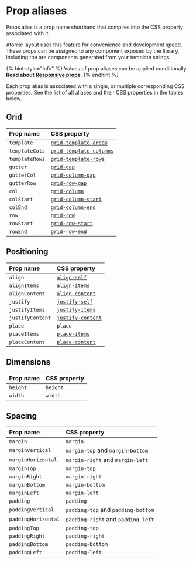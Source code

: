 # Prop aliases

Props alias is a prop name shorthand that compiles into the CSS property associated with it.

Atomic layout uses this feature for convenience and development speed. These props can be assigned to any component exposed by the library, including the are components generated from your template strings.

{% hint style="info" %}
Values of prop aliases can be applied conditionally. **Read about** [**Responsive props**](responsive-props.md).
{% endhint %}

Each prop alias is associated with a single, or multiple corresponding CSS properties. See the list of all aliases and their CSS properties in the tables below.

## Grid

| **Prop name** | **CSS property** |
| :--- | :--- |
| `template` | [`grid-template-areas`](https://developer.mozilla.org/en-US/docs/Web/CSS/grid-template-areas) |
| `templateCols` | [`grid-template-columns`](https://developer.mozilla.org/en-US/docs/Web/CSS/grid-template-columns) |
| `templateRows` | [`grid-template-rows`](https://developer.mozilla.org/en-US/docs/Web/CSS/grid-template-rows) |
| `gutter` | [`grid-gap`](https://developer.mozilla.org/en-US/docs/Web/CSS/gap) |
| `gutterCol` | [`grid-column-gap`](https://developer.mozilla.org/en-US/docs/Web/CSS/column-gap) |
| `gutterRow` | [`grid-row-gap`](https://developer.mozilla.org/en-US/docs/Web/CSS/row-gap) |
| `col` | [`grid-column`](https://developer.mozilla.org/en-US/docs/Web/CSS/grid-column) |
| `colStart` | [`grid-column-start`](https://developer.mozilla.org/en-US/docs/Web/CSS/grid-column-start) |
| `colEnd` | [`grid-column-end`](https://developer.mozilla.org/en-US/docs/Web/CSS/grid-column-end) |
| `row` | [`grid-row`](https://developer.mozilla.org/en-US/docs/Web/CSS/grid-row) |
| `rowStart` | [`grid-row-start`](https://developer.mozilla.org/en-US/docs/Web/CSS/grid-row-start) |
| `rowEnd` | [`grid-row-end`](https://developer.mozilla.org/en-US/docs/Web/CSS/grid-row-end) |

## Positioning

| **Prop name** | **CSS property** |
| :--- | :--- |
| `align` | [`align-self`](https://developer.mozilla.org/en-US/docs/Web/CSS/align-self) |
| `alignItems` | [`align-items`](https://developer.mozilla.org/en-US/docs/Web/CSS/align-items) |
| `alignContent` | [`align-content`](https://developer.mozilla.org/en-US/docs/Web/CSS/align-content) |
| `justify` | [`justify-self`](https://developer.mozilla.org/en-US/docs/Web/CSS/justify-self) |
| `justifyItems` | [`justify-items`](https://developer.mozilla.org/en-US/docs/Web/CSS/justify-items) |
| `justifyContent` | [`justify-content`](https://developer.mozilla.org/en-US/docs/Web/CSS/justify-content) |
| `place` | `place` |
| `placeItems` | [`place-items`](https://developer.mozilla.org/en-US/docs/Web/CSS/place-items) |
| `placeContent` | [`place-content`](https://developer.mozilla.org/en-US/docs/Web/CSS/place-content) |

## Dimensions

| **Prop name** | **CSS property** |
| :--- | :--- |
| `height` | `height` |
| `width` | `width` |

## Spacing

| **Prop name** | **CSS property** |
| :--- | :--- |
| `margin` | `margin` |
| `marginVertical` | `margin-top` and `margin-bottom` |
| `marginHorizontal` | `margin-right` and `margin-left` |
| `marginTop` | `margin-top` |
| `marginRight` | `margin-right` |
| `marginBottom` | `margin-bottom` |
| `marginLeft` | `margin-left` |
| `padding` | `padding` |
| `paddingVertical` | `padding-top` and `padding-bottom` |
| `paddingHorizontal` | `padding-right` and `padding-left` |
| `paddingTop` | `padding-top` |
| `paddingRight` | `padding-right` |
| `paddingBottom` | `padding-bottom` |
| `paddingLeft` | `padding-left` |

